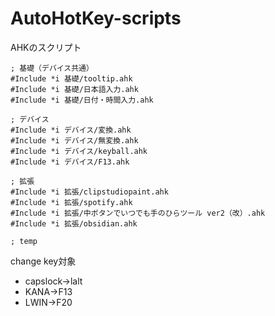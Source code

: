 # AutoHotKey-scripts
AHKのスクリプト

```ahk
; 基礎（デバイス共通）
#Include *i 基礎/tooltip.ahk
#Include *i 基礎/日本語入力.ahk
#Include *i 基礎/日付・時間入力.ahk

; デバイス
#Include *i デバイス/変換.ahk
#Include *i デバイス/無変換.ahk
#Include *i デバイス/keyball.ahk
#Include *i デバイス/F13.ahk

; 拡張
#Include *i 拡張/clipstudiopaint.ahk
#Include *i 拡張/spotify.ahk
#Include *i 拡張/中ボタンでいつでも手のひらツール ver2（改）.ahk
#Include *i 拡張/obsidian.ahk

; temp

```

change key対象
- capslock→lalt
- KANA→F13
- LWIN→F20